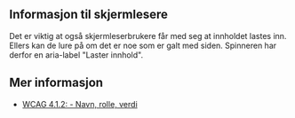 ## Informasjon til skjermlesere

Det er viktig at også skjermleserbrukere får med seg at innholdet lastes inn. Ellers kan de lure på om det er noe som er galt med siden. Spinneren har derfor en aria-label "Laster innhold".

## Mer informasjon

- [WCAG 4.1.2: - Navn, rolle, verdi](https://uu.difi.no/krav-og-regelverk/wcag-20-standarden/412-navn-rolle-verdi-niva)

